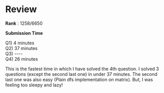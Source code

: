 # Review
**Rank** : 1258/6650

**Submission Time**

Q1) 4 minutes   
Q2) 37 minutes   
Q3) ----   
Q4) 26 minutes   

This is the fastest time in which I have solved the 4th question. I solved 3 questions (except the second last one) in under 37 minutes. The second last one was also easy (Plain dfs implementation on matrix). But, I was feeling too sleepy and lazy!
